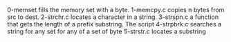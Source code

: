 0-memset fills the memory set with a byte.
1-memcpy.c copies n bytes from src to dest.
2-strchr.c locates a character in a string.
3-strspn.c  a function that gets the length of a prefix substring.
The script 4-strpbrk.c searches a string for any set for any of a set of byte
5-strstr.c locates a substring
